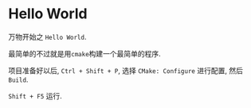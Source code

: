 # Hello World

万物开始之 `Hello World`.

最简单的不过就是用`cmake`构建一个最简单的程序.

项目准备好以后, `Ctrl + Shift + P`, 选择 `CMake: Configure` 进行配置, 然后`Build`.

`Shift + F5` 运行.